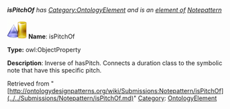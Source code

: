 ___isPitchOf__ has [Category:OntologyElement](../../Category/OntologyElement.md "Category:OntologyElement") and is an [element of](../../Property/ElementOf.md "Property:ElementOf") [Notepattern](../../Submissions/Notepattern.md "Submissions:Notepattern")_


  




[![ObjectProperty](../../images/thumb/c/c3/ObjectProperty.gif/45px-ObjectProperty.gif)](../../Image/ObjectProperty.gif.md "ObjectProperty")
__Name__: isPitchOf 


__Type:__ owl:ObjectProperty 


__Description__: Inverse of hasPitch. Connects a duration class to the symbolic note that have this specific pitch. 





Retrieved from "[http://ontologydesignpatterns.org/wiki/Submissions:Notepattern/isPitchOf](../../Submissions/Notepattern/isPitchOf.md)"
 [Category](http://ontologydesignpatterns.org/wiki/Special:Categories "Special:Categories"): [OntologyElement](../../Category/OntologyElement.md "Category:OntologyElement")